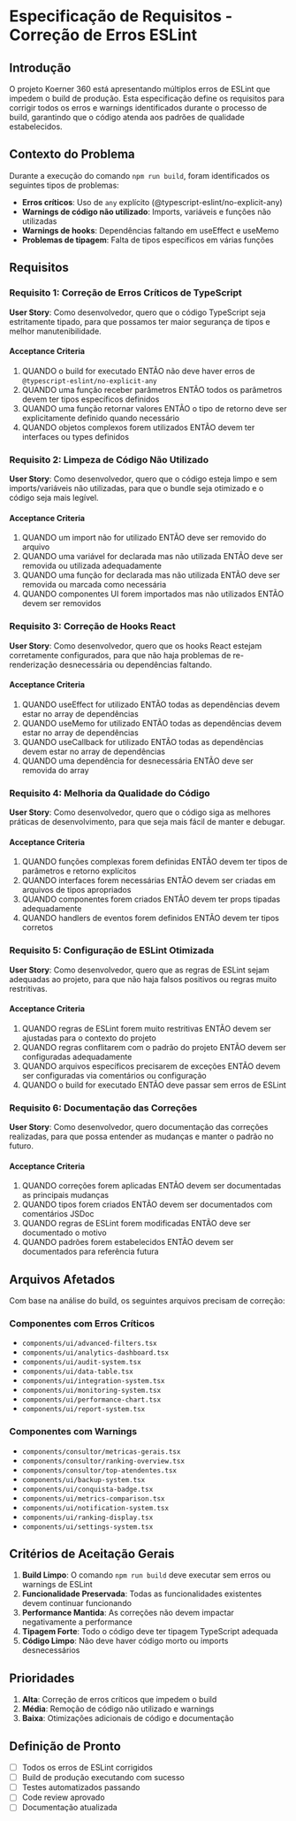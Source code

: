 # Especificação de Requisitos - Correção de Erros ESLint

## Introdução

O projeto Koerner 360 está apresentando múltiplos erros de ESLint que impedem o build de produção. Esta especificação define os requisitos para corrigir todos os erros e warnings identificados durante o processo de build, garantindo que o código atenda aos padrões de qualidade estabelecidos.

## Contexto do Problema

Durante a execução do comando `npm run build`, foram identificados os seguintes tipos de problemas:

- **Erros críticos**: Uso de `any` explícito (@typescript-eslint/no-explicit-any)
- **Warnings de código não utilizado**: Imports, variáveis e funções não utilizadas
- **Warnings de hooks**: Dependências faltando em useEffect e useMemo
- **Problemas de tipagem**: Falta de tipos específicos em várias funções

## Requisitos

### Requisito 1: Correção de Erros Críticos de TypeScript

**User Story**: Como desenvolvedor, quero que o código TypeScript seja estritamente tipado, para que possamos ter maior segurança de tipos e melhor manutenibilidade.

#### Acceptance Criteria

1. QUANDO o build for executado ENTÃO não deve haver erros de `@typescript-eslint/no-explicit-any`
2. QUANDO uma função receber parâmetros ENTÃO todos os parâmetros devem ter tipos específicos definidos
3. QUANDO uma função retornar valores ENTÃO o tipo de retorno deve ser explicitamente definido quando necessário
4. QUANDO objetos complexos forem utilizados ENTÃO devem ter interfaces ou types definidos

### Requisito 2: Limpeza de Código Não Utilizado

**User Story**: Como desenvolvedor, quero que o código esteja limpo e sem imports/variáveis não utilizadas, para que o bundle seja otimizado e o código seja mais legível.

#### Acceptance Criteria

1. QUANDO um import não for utilizado ENTÃO deve ser removido do arquivo
2. QUANDO uma variável for declarada mas não utilizada ENTÃO deve ser removida ou utilizada adequadamente
3. QUANDO uma função for declarada mas não utilizada ENTÃO deve ser removida ou marcada como necessária
4. QUANDO componentes UI forem importados mas não utilizados ENTÃO devem ser removidos

### Requisito 3: Correção de Hooks React

**User Story**: Como desenvolvedor, quero que os hooks React estejam corretamente configurados, para que não haja problemas de re-renderização desnecessária ou dependências faltando.

#### Acceptance Criteria

1. QUANDO useEffect for utilizado ENTÃO todas as dependências devem estar no array de dependências
2. QUANDO useMemo for utilizado ENTÃO todas as dependências devem estar no array de dependências
3. QUANDO useCallback for utilizado ENTÃO todas as dependências devem estar no array de dependências
4. QUANDO uma dependência for desnecessária ENTÃO deve ser removida do array

### Requisito 4: Melhoria da Qualidade do Código

**User Story**: Como desenvolvedor, quero que o código siga as melhores práticas de desenvolvimento, para que seja mais fácil de manter e debugar.

#### Acceptance Criteria

1. QUANDO funções complexas forem definidas ENTÃO devem ter tipos de parâmetros e retorno explícitos
2. QUANDO interfaces forem necessárias ENTÃO devem ser criadas em arquivos de tipos apropriados
3. QUANDO componentes forem criados ENTÃO devem ter props tipadas adequadamente
4. QUANDO handlers de eventos forem definidos ENTÃO devem ter tipos corretos

### Requisito 5: Configuração de ESLint Otimizada

**User Story**: Como desenvolvedor, quero que as regras de ESLint sejam adequadas ao projeto, para que não haja falsos positivos ou regras muito restritivas.

#### Acceptance Criteria

1. QUANDO regras de ESLint forem muito restritivas ENTÃO devem ser ajustadas para o contexto do projeto
2. QUANDO regras conflitarem com o padrão do projeto ENTÃO devem ser configuradas adequadamente
3. QUANDO arquivos específicos precisarem de exceções ENTÃO devem ser configuradas via comentários ou configuração
4. QUANDO o build for executado ENTÃO deve passar sem erros de ESLint

### Requisito 6: Documentação das Correções

**User Story**: Como desenvolvedor, quero documentação das correções realizadas, para que possa entender as mudanças e manter o padrão no futuro.

#### Acceptance Criteria

1. QUANDO correções forem aplicadas ENTÃO devem ser documentadas as principais mudanças
2. QUANDO tipos forem criados ENTÃO devem ser documentados com comentários JSDoc
3. QUANDO regras de ESLint forem modificadas ENTÃO deve ser documentado o motivo
4. QUANDO padrões forem estabelecidos ENTÃO devem ser documentados para referência futura

## Arquivos Afetados

Com base na análise do build, os seguintes arquivos precisam de correção:

### Componentes com Erros Críticos
- `components/ui/advanced-filters.tsx`
- `components/ui/analytics-dashboard.tsx`
- `components/ui/audit-system.tsx`
- `components/ui/data-table.tsx`
- `components/ui/integration-system.tsx`
- `components/ui/monitoring-system.tsx`
- `components/ui/performance-chart.tsx`
- `components/ui/report-system.tsx`

### Componentes com Warnings
- `components/consultor/metricas-gerais.tsx`
- `components/consultor/ranking-overview.tsx`
- `components/consultor/top-atendentes.tsx`
- `components/ui/backup-system.tsx`
- `components/ui/conquista-badge.tsx`
- `components/ui/metrics-comparison.tsx`
- `components/ui/notification-system.tsx`
- `components/ui/ranking-display.tsx`
- `components/ui/settings-system.tsx`

## Critérios de Aceitação Gerais

1. **Build Limpo**: O comando `npm run build` deve executar sem erros ou warnings de ESLint
2. **Funcionalidade Preservada**: Todas as funcionalidades existentes devem continuar funcionando
3. **Performance Mantida**: As correções não devem impactar negativamente a performance
4. **Tipagem Forte**: Todo o código deve ter tipagem TypeScript adequada
5. **Código Limpo**: Não deve haver código morto ou imports desnecessários

## Prioridades

1. **Alta**: Correção de erros críticos que impedem o build
2. **Média**: Remoção de código não utilizado e warnings
3. **Baixa**: Otimizações adicionais de código e documentação

## Definição de Pronto

- [ ] Todos os erros de ESLint corrigidos
- [ ] Build de produção executando com sucesso
- [ ] Testes automatizados passando
- [ ] Code review aprovado
- [ ] Documentação atualizada